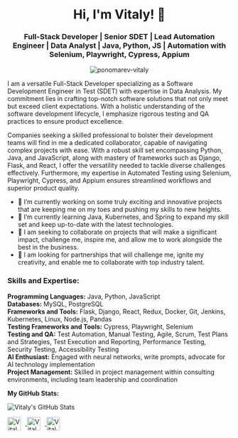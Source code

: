 <h1 align="center">Hi, I'm Vitaly! 👋</h1>
<h3 align="center">Full-Stack Developer | Senior SDET | Lead Automation Engineer | Data Analyst | Java, Python, JS | Automation with Selenium, Playwright, Cypress, Appium</h3>

<p align="center"> 
  <img src="https://github-profile-trophy.vercel.app/?username=ponomarev-vitaly&theme=juicyfresh&no-frame=true&margin-w=20&margin-h=20" alt="ponomarev-vitaly" />
</p>

<p align="left">I am a versatile Full-Stack Developer specializing as a Software Development Engineer in Test (SDET) with expertise in Data Analysis. My commitment lies in crafting top-notch software solutions that not only meet but exceed client expectations. With a holistic understanding of the software development lifecycle, I emphasize rigorous testing and QA practices to ensure product excellence.</p>

<p align="left">Companies seeking a skilled professional to bolster their development teams will find in me a dedicated collaborator, capable of navigating complex projects with ease. With a robust skill set encompassing Python, Java, and JavaScript, along with mastery of frameworks such as Django, Flask, and React, I offer the versatility needed to tackle diverse challenges effectively. Furthermore, my expertise in Automated Testing using Selenium, Playwright, Cypress, and Appium ensures streamlined workflows and superior product quality.</p>

<ul align="left">
  <li>🔭 I’m currently working on some truly exciting and innovative projects that are keeping me on my toes and pushing my skills to new heights.</li>
  <li>🌱 I’m currently learning Java, Kubernetes, and Spring to expand my skill set and keep up-to-date with the latest technologies.</li>
  <li>👯 I am seeking to collaborate on projects that will make a significant impact, challenge me, inspire me, and allow me to work alongside the best in the business.</li>
  <li>🤝 I am looking for partnerships that will challenge me, ignite my creativity, and enable me to collaborate with top industry talent.</li>
</ul>

<h3 align="left">Skills and Expertise:</h3>

<p align="left">
  <b>Programming Languages:</b> Java, Python, JavaScript<br>
  <b>Databases:</b> MySQL, PostgreSQL<br>
  <b>Frameworks and Tools:</b> Flask, Django, React, Redux, Docker, Git, Jenkins, Kubernetes, Linux, Node.js, Pandas<br>
  <b>Testing Frameworks and Tools:</b> Cypress, Playwright, Selenium<br>
  <b>Testing and QA:</b> Test Automation, Manual Testing, Agile, Scrum, Test Plans and Strategies, Test Execution and Reporting, Performance Testing, Security Testing, Accessibility Testing<br>
  <b>AI Enthusiast:</b> Engaged with neural networks, write prompts, advocate for AI technology implementation<br>
  <b>Project Management:</b> Skilled in project management within consulting environments, including team leadership and coordination<br>
</p>


**My GitHub Stats:**

<p align="left">
  <img src="https://github-readme-stats.vercel.app/api?username=ponomarev-vitaly&show_icons=true&count_private=true&include_all_commits=true&theme=dark" alt="Vitaly's GitHub Stats" />
</p>

<p align="left">
  <a href="https://github.com/ponomarev-vitaly" target="_blank">
    <img align="center" src="https://img.icons8.com/color/48/000000/github--v1.png" alt="Vitaly's GitHub" height="30" width="30" style="margin-right: 10px;" />
  </a>
  <a href="https://www.linkedin.com/in/vitaliy-ponomarev" target="_blank">
    <img align="center" src="https://img.icons8.com/color/48/000000/linkedin-circled--v1.png" alt="Vitaly's LinkedIn" height="30" width="30" style="margin-right: 10px;" />
  </a>
  <a href="https://www.facebook.com/vitaliyponomarev3126" target="_blank">
    <img align="center" src="https://img.icons8.com/color/48/000000/facebook-new--v2.png" alt="Vitaly's Facebook" height="30" width="30" style="margin-right: 10px;" />
  </a>
  
</p>
